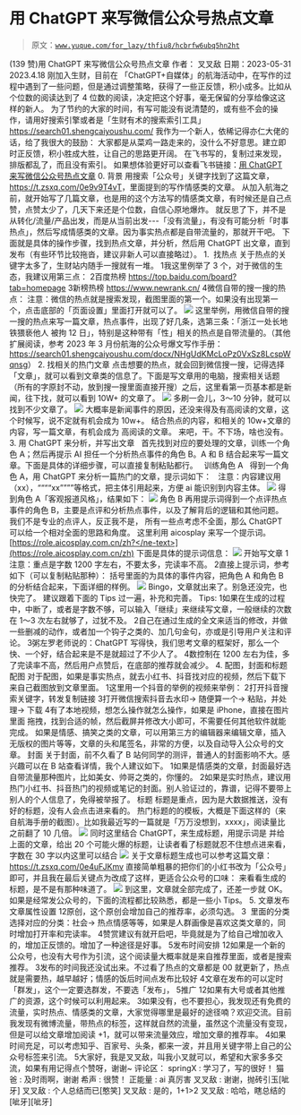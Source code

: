 # 用 ChatGPT 来写微信公众号热点文章

> 原文：[`www.yuque.com/for_lazy/thfiu8/hcbrfw6ubq5hn2ht`](https://www.yuque.com/for_lazy/thfiu8/hcbrfw6ubq5hn2ht)

<ne-h2 id="8b79913f" data-lake-id="8b79913f"><ne-heading-ext><ne-heading-anchor></ne-heading-anchor><ne-heading-fold></ne-heading-fold></ne-heading-ext><ne-heading-content><ne-text id="ufa09b24e">(139 赞)用 ChatGPT 来写微信公众号热点文章</ne-text></ne-heading-content></ne-h2> <ne-p id="uc5d863fc" data-lake-id="uc5d863fc"><ne-text id="uc2195ecf">作者： 叉叉敌</ne-text></ne-p> <ne-p id="u2624abb5" data-lake-id="u2624abb5"><ne-text id="ucf0865da">日期：2023-05-31</ne-text></ne-p> <ne-p id="udcfb898a" data-lake-id="udcfb898a"><ne-text id="ue4698bad">2023.4.18 刚加入生财，目前在 「ChatGPT+自媒体」的航海活动中，在写作的过程中遇到了一些问题，但是通过调整策略，</ne-text><ne-text id="u4abef732" ne-bold="true">获得了一些正反馈，积小成多</ne-text><ne-text id="ucb0bcbae">。比如从个位数的阅读达到了 4 位数的阅读，决定把这个好事，毫无保留的分享给像这这样的新人。</ne-text></ne-p> <ne-p id="uec2c86d7" data-lake-id="uec2c86d7"><ne-text id="u7cc1a0b6">为了节约的大家的时间，有写可能没有说清楚的，或有些不会的操作，请用好搜索引擎或者是「生财有术的搜索索引工具」</ne-text>[<ne-text id="u720178f2">https://search01.shengcaiyoushu.com/</ne-text>](https://search01.shengcaiyoushu.com)</ne-p> <ne-quote id="uab6e9bda" data-lake-id="uab6e9bda"><ne-p id="u21a071a9" data-lake-id="u21a071a9"><ne-text id="ue621ca1d">我作为一个新人，依稀记得亦仁大佬的话，给了我很大的鼓励：</ne-text></ne-p> <ne-p id="ue3eb51d1" data-lake-id="ue3eb51d1"><ne-text id="u4c7f443e" ne-bold="true">大家都是从菜鸡一路走来的，没什么不好意思。建立即时正反馈，积小胜成大胜，让自己的思路更开阔</ne-text><ne-text id="ub5757419">。</ne-text></ne-p> <ne-p id="ub3fd1ca5" data-lake-id="ub3fd1ca5"><ne-text id="uc5c2d147" ne-italic="true">在飞书写的，复制过来发现，排版都乱了，而且没有索引。</ne-text></ne-p> <ne-p id="u85998b17" data-lake-id="u85998b17"><ne-text id="ufa5f461a" ne-italic="true">如果想体验更好可以查看飞书链接：</ne-text>[<ne-text id="ufd2eddcf" ne-italic="true">用 ChatGPT 来写微信公众号热点文章</ne-text>](https://y3my0b87ql.feishu.cn/docx/LjGDdEdDhoyXjUxEiRYcKIdPnMg)</ne-p> <ne-h1 id="4c7f7eb4" data-lake-id="4c7f7eb4"><ne-heading-ext><ne-heading-anchor></ne-heading-anchor><ne-heading-fold></ne-heading-fold></ne-heading-ext><ne-heading-content><ne-text id="ub690712f">0\. 背景</ne-text></ne-heading-content></ne-h1> <ne-p id="ue889c594" data-lake-id="ue889c594"><ne-text id="ua17abe1b">用搜索「公众号」关键字找到了这篇文章，</ne-text>[<ne-text id="u68449679">https://t.zsxq.com/0e9v9T4vT</ne-text>](https://t.zsxq.com/0e9v9T4vT)<ne-text id="u634b2b3a">，里面提到的写作情感类的文章。</ne-text></ne-p> <ne-p id="ua72beff7" data-lake-id="ua72beff7"><ne-text id="ub7740d59">从加入航海之前，就开始写了几篇文章，也是用的这个方法写的情感类文章，有时候还是自己点赞，点赞太少了，几天下来还是个位数，自信心原地爆炸。</ne-text></ne-p> <ne-p id="ubc81ac41" data-lake-id="ubc81ac41"><ne-text id="u368ec0a4">就反思了下，并不是从转化/流量/产品出发，而是从当前出发---「没有流量」，有没有可能分析「时事热点」，然后写成情感类的文章。因为事实热点都是自带流量的，那就开干吧。</ne-text></ne-p> <ne-p id="u71e90cb6" data-lake-id="u71e90cb6"><ne-text id="u2a6e7d66">下面就是具体的操作步骤，找到热点文章，并分析，然后用 ChatGPT 出文章，直到发布（有些环节比较拖沓，建议非新人可以直接略过）。</ne-text></ne-p> <ne-h1 id="ae5af8b5" data-lake-id="ae5af8b5"><ne-heading-ext><ne-heading-anchor></ne-heading-anchor><ne-heading-fold></ne-heading-fold></ne-heading-ext><ne-heading-content><ne-text id="u35875a29">1\.  找热点</ne-text></ne-heading-content></ne-h1> <ne-p id="u18b2bf52" data-lake-id="u18b2bf52"><ne-text id="ude8cbe9b">关于热点的关键字太多了，生财站内随手一搜就有一堆。</ne-text></ne-p> <ne-oli index-type="0"><ne-oli-i>1</ne-oli-i><ne-oli-c class="ne-oli-content" id="u6e670dcf" data-lake-id="u6e670dcf"><ne-text id="uacdc952c">我这里例举了 3 个，对于微信的生态，我建议用第三点：</ne-text></ne-oli-c></ne-oli> <ne-oli index-type="0"><ne-oli-i>2</ne-oli-i><ne-oli-c class="ne-oli-content" id="u0cef932c" data-lake-id="u0cef932c"><ne-text id="u3c4e5a21">百度热榜</ne-text> [<ne-text id="u85f6843b">https://top.baidu.com/board?tab=homepage</ne-text>](https://top.baidu.com/board?tab=homepage)</ne-oli-c></ne-oli> <ne-oli index-type="0"><ne-oli-i>3</ne-oli-i><ne-oli-c class="ne-oli-content" id="u4d720f95" data-lake-id="u4d720f95"><ne-text id="ub141b4d0">新榜热榜</ne-text> [<ne-text id="u0760f822">https://www.newrank.cn/</ne-text>](https://www.newrank.cn)</ne-oli-c></ne-oli> <ne-oli index-type="0"><ne-oli-i>4</ne-oli-i><ne-oli-c class="ne-oli-content" id="u2ccb1a4f" data-lake-id="u2ccb1a4f"><ne-text id="u2e37c80a">微信自带的搜一搜的热点：</ne-text></ne-oli-c></ne-oli> <ne-p id="u456729ef" data-lake-id="u456729ef"><ne-text id="ue6bcad12">注意：微信的热点就是搜索发现，截图里面的第一个。如果没有出现第一个，点击底部的「页面设置」里面打开就可以了。</ne-text></ne-p> <ne-p id="u52a1f4f9" data-lake-id="u52a1f4f9"><ne-card data-card-name="image" data-card-type="inline" id="Z0Haa" data-event-boundary="card">![](img/c653ec7a52c26c684c4254963f79e443.png)</ne-card></ne-p> <ne-p id="u143a0a00" data-lake-id="u143a0a00"><ne-text id="u4f9b3d82">这里举例，用微信自带的搜一搜的热点来写一篇文章，热点事件，出现了好几条，选第三条：「浙江一处长地铁猥亵他人 被拘 12 日」，特别是这种带有「性」相关的热点是自带流量的。（其他扩展阅读，参考 2023 年 3 月份航海的公众号爆文写作手册：</ne-text>[<ne-text id="u763fd11a">https://search01.shengcaiyoushu.com/docx/NHgUdKMcLoPz0VxSz8LcspWqnsg</ne-text>](https://search01.shengcaiyoushu.com/docx/NHgUdKMcLoPz0VxSz8LcspWqnsg)<ne-text id="u6d0be132">）</ne-text></ne-p> <ne-h1 id="533ad0d7" data-lake-id="533ad0d7"><ne-heading-ext><ne-heading-anchor></ne-heading-anchor><ne-heading-fold></ne-heading-fold></ne-heading-ext><ne-heading-content><ne-text id="u04b04ff4">2\. 找相关的热门文章</ne-text></ne-heading-content></ne-h1> <ne-p id="u0431d802" data-lake-id="u0431d802"><ne-text id="u57cc10f2">点击想要的热点，就会回到微信搜一搜，记得选择「文章」，就可以看到文章类的信息了。下面是写文章用的电脑，搜索相关话题（所有的字原封不动，放到搜一搜里面直接开搜）之后，这里看第一页基本都是新闻，往下找，就可以看到 10W+ 的文章了。</ne-text></ne-p> <ne-p id="u05976a2f" data-lake-id="u05976a2f"><ne-card data-card-name="image" data-card-type="inline" id="Vccae" data-event-boundary="card">![](img/91b16ea0b6bfe7604906634e72abb879.png)</ne-card></ne-p> <ne-p id="ub6dbfe1f" data-lake-id="ub6dbfe1f"><ne-text id="u22ad337f">多刷一会儿，3～10 分钟，就可以找到不少文章了。</ne-text></ne-p> <ne-p id="u10aa5fd8" data-lake-id="u10aa5fd8"><ne-card data-card-name="image" data-card-type="inline" id="zsdvg" data-event-boundary="card">![](img/7bdd7e41b1a068b5d2ae8b0348292ab9.png)</ne-card></ne-p> <ne-p id="u69210246" data-lake-id="u69210246"><ne-text id="u0e67c99b">大概率是新闻事件的原因，还没来得及有高阅读的文章，这个时候写，说不定就有机会成为 10w+。</ne-text></ne-p> <ne-p id="u9300dbaa" data-lake-id="u9300dbaa"><ne-text id="u233b59ce">结合热点的内容，和相关的 10w+文章的内容，写一篇文章，有机会成为 高阅读的文章。</ne-text></ne-p> <ne-p id="uc0e09512" data-lake-id="uc0e09512"><ne-text id="ua28c1f19">来吧，干。不下场，啥也没有。</ne-text></ne-p> <ne-h1 id="3f7ca2c9" data-lake-id="3f7ca2c9"><ne-heading-ext><ne-heading-anchor></ne-heading-anchor><ne-heading-fold></ne-heading-fold></ne-heading-ext><ne-heading-content><ne-text id="u0bc3556f">3\. 用 ChatGPT 来分析，并写出文章</ne-text></ne-heading-content></ne-h1> <ne-p id="uba56a5d3" data-lake-id="uba56a5d3"><ne-text id="uf8999663">  首先</ne-text><ne-text id="u9fa3b7c3" ne-bold="true">找到对应的要处理的文章，训练一个角色 A；然后再提示 AI 担任一个分析热点事件的角色 B。</ne-text><ne-text id="u23197783">A 和 B 结合起来写一篇文章。下面是具体的详细步骤，可以直接复制粘贴都行。</ne-text></ne-p> <ne-h3 id="945e3546" data-lake-id="945e3546"><ne-heading-ext><ne-heading-anchor></ne-heading-anchor><ne-heading-fold></ne-heading-fold></ne-heading-ext><ne-heading-content><ne-text id="uad96e6e7">  训练角色 A</ne-text></ne-heading-content></ne-h3> <ne-p id="ub2231c19" data-lake-id="ub2231c19"><ne-text id="u33c66a52">  得到一个角色 A，用 ChatGPT 来分析一篇热门的文章，提示词如下：</ne-text></ne-p> <ne-quote id="uaf2f0089" data-lake-id="uaf2f0089"><ne-p id="uf5162c1e" data-lake-id="uf5162c1e"><ne-text id="uf3f210be">  注意：内容建议用（xx），““““xx””””等格式，把主体引用起来，方便 ai 能识别到内容主体。</ne-text></ne-p> <ne-p id="u280c55b5" data-lake-id="u280c55b5"><ne-card data-card-name="image" data-card-type="inline" id="nKtEf" data-event-boundary="card">![](img/f595447dda162704ec7e5e9c72fecbfc.png)</ne-card></ne-p> <ne-p id="u23b84ce1" data-lake-id="u23b84ce1"><ne-text id="u63ed1979">得到角色 A「客观报道风格」，结果如下：</ne-text></ne-p> <ne-p id="ua52f2813" data-lake-id="ua52f2813"><ne-card data-card-name="image" data-card-type="inline" id="FzTaw" data-event-boundary="card">![](img/01ff44774a4721d2a189a0e3963d704e.png)</ne-card></ne-p> <ne-h3 id="11cc9200" data-lake-id="11cc9200"><ne-heading-ext><ne-heading-anchor></ne-heading-anchor><ne-heading-fold></ne-heading-fold></ne-heading-ext><ne-heading-content><ne-text id="u95eed151">角色 B</ne-text></ne-heading-content></ne-h3> <ne-p id="ud5c9136b" data-lake-id="ud5c9136b"><ne-text id="ud9b0a988">再用提示词得到一个点评热点事件的角色 B，主要是点评和分析热点事件，以及了解背后的逻辑和其他问题。</ne-text></ne-p> <ne-p id="u0d857762" data-lake-id="u0d857762"><ne-text id="uf062372a">我们不是专业的点评人，反正我不是， 所有一些点考虑不全面，那么 ChatGPT 可以给一个相对全面的思路和角度。</ne-text></ne-p> <ne-p id="ua8daadb0" data-lake-id="ua8daadb0"><ne-text id="ubd79c643">这里利用 aicosplay 来写一个提示词。</ne-text>[<ne-text id="ue345a55f">https://role.aicosplay.com.cn/zh?</ne-text>](https://role.aicosplay.com.cn/zh)</ne-p> <ne-quote id="u330ea69a" data-lake-id="u330ea69a"><ne-p id="u1ba2ced9" data-lake-id="u1ba2ced9"><ne-text id="ud9f71f59">下面是具体的提示词信息：</ne-text></ne-p> <ne-quote id="u76664d5e" data-lake-id="u76664d5e"><ne-p id="u25839fca" data-lake-id="u25839fca"><ne-card data-card-name="image" data-card-type="inline" id="duPgc" data-event-boundary="card">![](img/588469507275e2e1b96d52b3b41f0ccd.png)</ne-card></ne-p> <ne-h3 id="78174570" data-lake-id="78174570"><ne-heading-ext><ne-heading-anchor></ne-heading-anchor><ne-heading-fold></ne-heading-fold></ne-heading-ext><ne-heading-content><ne-text id="uad38234f">开始写文章</ne-text></ne-heading-content></ne-h3> <ne-oli index-type="0"><ne-oli-i>1</ne-oli-i><ne-oli-c class="ne-oli-content" id="u70f5afce" data-lake-id="u70f5afce"><ne-text id="u7c2a7d92">注意：重点是字数 1200 字左右，不要太多，完读率不高。</ne-text></ne-oli-c></ne-oli> <ne-oli index-type="0"><ne-oli-i>2</ne-oli-i><ne-oli-c class="ne-oli-content" id="u3b84dd7c" data-lake-id="u3b84dd7c"><ne-text id="u97a110b3">直接上提示词，参考如下（可以复制粘贴那种）：</ne-text></ne-oli-c></ne-oli> <ne-quote id="u2be186d5" data-lake-id="u2be186d5"><ne-p id="ud49880f5" data-lake-id="ud49880f5"><ne-text id="udb756cfa">括号里面的为具体的事件内容，把角色 A 和角色 B 的分析结合起来，下面详细的样例。</ne-text></ne-p> <ne-quote id="ucf049085" data-lake-id="ucf049085"><ne-p id="uaa3bfbc5" data-lake-id="uaa3bfbc5"><ne-card data-card-name="image" data-card-type="inline" id="BTae4" data-event-boundary="card">![](img/a03db4849aa07032a1c2e618e84974be.png)</ne-card></ne-p> <ne-p id="u9c3a1ba7" data-lake-id="u9c3a1ba7"><ne-text id="u533f9f29">Bingo，文章就出来了。别急还没完，也快完了。</ne-text></ne-p> <ne-p id="u5eb16cd0" data-lake-id="u5eb16cd0"><ne-text id="uf29a68b8">建议跟着下面的 Tips 过一遍，补充和完善。</ne-text></ne-p> <ne-h3 id="f67dcbe1" data-lake-id="f67dcbe1"><ne-heading-ext><ne-heading-anchor></ne-heading-anchor><ne-heading-fold></ne-heading-fold></ne-heading-ext><ne-heading-content><ne-text id="ub4d6a8ee">Tips:</ne-text></ne-heading-content></ne-h3> <ne-oli index-type="0"><ne-oli-i>1</ne-oli-i><ne-oli-c class="ne-oli-content" id="ua7786563" data-lake-id="ua7786563"><ne-text id="ud98e3bfe">如果在生成的过程中，中断了，或者是字数不够，可以输入</ne-text><ne-text id="uc04bb253" ne-bold="true">「继续」</ne-text><ne-text id="u534b19fd">来继续写文章，一般继续的次数在 1～3 次左右就够了，过犹不及。</ne-text></ne-oli-c></ne-oli> <ne-oli index-type="0"><ne-oli-i>2</ne-oli-i><ne-oli-c class="ne-oli-content" id="ufa1d6132" data-lake-id="ufa1d6132"><ne-text id="u326911e0">自己在通过生成的全文来适当的修改，并做一些删减的动作，或者</ne-text><ne-text id="uf8ee5b83" ne-bold="true">加一个钩子之类</ne-text><ne-text id="u169fbf93">的、</ne-text><ne-text id="u050989eb" ne-bold="true">加几句金句</ne-text><ne-text id="ube7bd008">，亦或是引导用户关注和评论。</ne-text></ne-oli-c></ne-oli> <ne-oli index-type="0"><ne-oli-i>3</ne-oli-i><ne-oli-c class="ne-oli-content" id="u4d605e08" data-lake-id="u4d605e08"><ne-text id="uc265a5cf">粥左罗老师说的：ChatGPT 写得快，我们思考文章的框架好，那么一</ne-text><ne-text id="u3975aa85" ne-bold="true">个快、一个好</ne-text><ne-text id="u9f9fb6e1">，结合起来是不是就超过了不少人了。</ne-text></ne-oli-c></ne-oli> <ne-oli index-type="0"><ne-oli-i>4</ne-oli-i><ne-oli-c class="ne-oli-content" id="u2c572766" data-lake-id="u2c572766"><ne-text id="u546355c2">数控制在</ne-text> <ne-text id="ufb565bad" ne-bold="true">1200 左右为佳</ne-text><ne-text id="u751bd3b0">，多了完读率不高，然后用户点赞后，在底部的推荐就会减少。</ne-text></ne-oli-c></ne-oli> <ne-h1 id="26e996cf" data-lake-id="26e996cf"><ne-heading-ext><ne-heading-anchor></ne-heading-anchor><ne-heading-fold></ne-heading-fold></ne-heading-ext><ne-heading-content><ne-text id="ucbf647a4">4\. 配图，封面和标题</ne-text></ne-heading-content></ne-h1> <ne-h3 id="2064dd55" data-lake-id="2064dd55"><ne-heading-ext><ne-heading-anchor></ne-heading-anchor><ne-heading-fold></ne-heading-fold></ne-heading-ext><ne-heading-content><ne-text id="u02269ebe">配图</ne-text></ne-heading-content></ne-h3> <ne-p id="u39507f94" data-lake-id="u39507f94"><ne-text id="u9ccd2f1a">对于配图，如果是</ne-text><ne-text id="uf857a5e9" ne-bold="true">事实热点</ne-text><ne-text id="u5a48bfc9">，就去小红书、抖音找对应的视频，然后下载下来自己截图放到文章里面。</ne-text></ne-p> <ne-oli index-type="0"><ne-oli-i>1</ne-oli-i><ne-oli-c class="ne-oli-content" id="ue03865a3" data-lake-id="ue03865a3"><ne-text id="uf494b454">这里用一个抖音的举例的视频来举例：</ne-text></ne-oli-c></ne-oli> <ne-oli index-type="0"><ne-oli-i>2</ne-oli-i><ne-oli-c class="ne-oli-content" id="u29e25137" data-lake-id="u29e25137"><ne-text id="u70bef9df">打开抖音搜索关键字，转发复制链接</ne-text></ne-oli-c></ne-oli> <ne-oli index-type="0"><ne-oli-i>3</ne-oli-i><ne-oli-c class="ne-oli-content" id="ucd52826d" data-lake-id="ucd52826d"><ne-text id="u1451753c">打开微信搜索抖音去水印-> 随便算一个-> 粘贴，并处理-> 下载</ne-text></ne-oli-c></ne-oli> <ne-oli index-type="0"><ne-oli-i>4</ne-oli-i><ne-oli-c class="ne-oli-content" id="u554fe100" data-lake-id="u554fe100"><ne-text id="u4d005141">有了本地视频，想怎么操作就怎么操作，如果是 iPhone，直接在图片里面 拖拽，找到合适的帧，然后截屏并修改大小即可，不需要任何其他软件就能完成。</ne-text></ne-oli-c></ne-oli> <ne-p id="u85bbcf1d" data-lake-id="u85bbcf1d"><ne-text id="uba00ee74">如果是</ne-text><ne-text id="u3a603cee" ne-bold="true">情感、搞笑之类的文章</ne-text><ne-text id="u209a7ecb">，可以用第三方的编辑器来编辑文章，插入无版权的图片等等，文章的头和尾签名，非常的方便，以及自动导入公众号的文章。</ne-text></ne-p> <ne-h3 id="41231061" data-lake-id="41231061"><ne-heading-ext><ne-heading-anchor></ne-heading-anchor><ne-heading-fold></ne-heading-fold></ne-heading-ext><ne-heading-content><ne-text id="u23762b46">封面</ne-text></ne-heading-content></ne-h3> <ne-p id="uc89d7c17" data-lake-id="uc89d7c17"><ne-text id="ude449a66">关于封面，前不久看了 B 站何同学的测评，普通人的封面影响不大。感兴趣可以在 B 站查看详情，我个人建议如下。</ne-text></ne-p> <ne-oli index-type="0"><ne-oli-i>1</ne-oli-i><ne-oli-c class="ne-oli-content" id="u8f9cb723" data-lake-id="u8f9cb723"><ne-text id="u82689470">如果是情感类的文章，封面最好选</ne-text><ne-text id="ud8d1c6bd" ne-bold="true">自带流量那种图片</ne-text><ne-text id="u88f38ecb">，比如美女、帅哥之类的，你懂的。</ne-text></ne-oli-c></ne-oli> <ne-oli index-type="0"><ne-oli-i>2</ne-oli-i><ne-oli-c class="ne-oli-content" id="ufeabff42" data-lake-id="ufeabff42"><ne-text id="ud789c9a1">如果是实时热点，建议用热门小红书、抖音热门的</ne-text><ne-text id="udc7363c2" ne-bold="true">视频或笔记的封面</ne-text><ne-text id="ufffbc0cb">。别人验证过的，靠谱，记得不要带上别人的个人信息了，免得被举报了。</ne-text></ne-oli-c></ne-oli> <ne-h3 id="32c65d8d" data-lake-id="32c65d8d"><ne-heading-ext><ne-heading-anchor></ne-heading-anchor><ne-heading-fold></ne-heading-fold></ne-heading-ext><ne-heading-content><ne-text id="u116558b0">标题</ne-text></ne-heading-content></ne-h3> <ne-p id="ue74a026e" data-lake-id="ue74a026e"><ne-text id="ud1152653">标题是重点，因为是大数据推送，没有好的标题，没有人会点击进来看的。</ne-text></ne-p> <ne-p id="u7fee8ee6" data-lake-id="u7fee8ee6"><ne-text id="u79981ebe">热门标题的的模板，大概是下面这样的（来自航海手册的截图）。比如我最近写的一篇就是「万万没想到，xxxx」，阅读量比之前翻了 10 几倍。</ne-text></ne-p> <ne-p id="u81f9aacb" data-lake-id="u81f9aacb"><ne-card data-card-name="image" data-card-type="inline" id="AYoRB" data-event-boundary="card">![](img/050e901122b3fd7cba088e620d7bf6d7.png)</ne-card></ne-p> <ne-p id="ua213f659" data-lake-id="ua213f659"><ne-text id="u2f3e7f5d">同时这里结合 ChatGPT，来生成标题，用提示词是</ne-text></ne-p> <ne-p id="u9cdd2520" data-lake-id="u9cdd2520"><ne-text id="u8bd857c6">并给上面的文章，给出 20 个可能火爆的标题，让读者看了标题就忍不住想点进来看，字数在 30 字以内这里可以结合</ne-text></ne-p> <ne-p id="ud087973e" data-lake-id="ud087973e"><ne-card data-card-name="image" data-card-type="inline" id="T2QUc" data-event-boundary="card">![](img/b6ee81b21a5b53c2b36c1366eeeb7340.png)</ne-card></ne-p> <ne-p id="uda237527" data-lake-id="uda237527"><ne-text id="ucc33b20e">关于</ne-text><ne-text id="u3ccfb8b5" ne-bold="true">文章标题生成</ne-text><ne-text id="ue7801e87">也可以参考这篇文章：</ne-text>[<ne-text id="u5b4854a1">https://t.zsxq.com/0e4uFJKmv</ne-text>](https://t.zsxq.com/0e4uFJKmv)</ne-p> <ne-p id="u16de5c61" data-lake-id="u16de5c61"><ne-text id="u94246423">直接简单粗暴的把你们的小红书改为「公众号」即可，并且我在最后关键点为改成了这样，更适合</ne-text><ne-text id="u968b47c5" ne-bold="true">公众号的口味</ne-text><ne-text id="u0362e99f">：</ne-text></ne-p> <ne-p id="ua75e8349" data-lake-id="ua75e8349"><ne-text id="ub7ec16ba">来看看生成的标题，是不是有那种味道了。</ne-text></ne-p> <ne-p id="uc33cf66d" data-lake-id="uc33cf66d"><ne-card data-card-name="image" data-card-type="inline" id="p5oF8" data-event-boundary="card">![](img/ee803db8c5c0335d053c533222d6067d.png)</ne-card></ne-p> <ne-p id="u95fde7aa" data-lake-id="u95fde7aa"><ne-text id="udc40e6cc">到这里，文章就全部完成了，还差一步就 OK。如果是经常发公众号的，下面的流程都比较熟悉，都是一些小 Tips。</ne-text></ne-p> <ne-h1 id="6437506f" data-lake-id="6437506f"><ne-heading-ext><ne-heading-anchor></ne-heading-anchor><ne-heading-fold></ne-heading-fold></ne-heading-ext><ne-heading-content><ne-text id="ufbfc3c4f">5\. 文章发布</ne-text></ne-heading-content></ne-h1> <ne-h3 id="ac7e159a" data-lake-id="ac7e159a"><ne-heading-ext><ne-heading-anchor></ne-heading-anchor><ne-heading-fold></ne-heading-fold></ne-heading-ext><ne-heading-content><ne-text id="ubdc5de1f">文章属性设置</ne-text></ne-heading-content></ne-h3> <ne-oli index-type="0"><ne-oli-i>1</ne-oli-i></ne-oli><ne-oli index-type="0"><ne-oli-i>2</ne-oli-i><ne-oli-c class="ne-oli-content" id="ue75b4cdb" data-lake-id="ue75b4cdb"><ne-text id="u8af09ddf" ne-bold="true">原创</ne-text><ne-text id="ud96b1cda">，这个原创会增加自己的推荐率，必须勾选。</ne-text></ne-oli-c></ne-oli> <ne-oli index-type="0"><ne-oli-i>3</ne-oli-i><ne-oli-c class="ne-oli-content" id="u09b3b362" data-lake-id="u09b3b362"><ne-text id="u9469be60">  里面的分类选择对应的</ne-text><ne-text id="udd667599" ne-bold="true">分类</ne-text><ne-text id="uf35aedb1">：社会-> 热点情感等等，如果是人群画像是喜欢这类文章的，同时增加打开率和完读率。</ne-text></ne-oli-c></ne-oli> <ne-oli index-type="0"><ne-oli-i>4</ne-oli-i><ne-oli-c class="ne-oli-content" id="udf26c4a4" data-lake-id="udf26c4a4"><ne-text id="uc8572a57" ne-bold="true">赞赏</ne-text><ne-text id="uecf4759b">建议有就开启吧，毕竟就是为了给自己增加收入的，增加正反馈的。增加了一种途径是好事。</ne-text></ne-oli-c></ne-oli> <ne-oli index-type="0"><ne-oli-i>5</ne-oli-i></ne-oli><ne-h3 id="56868e6a" data-lake-id="56868e6a"><ne-heading-ext><ne-heading-anchor></ne-heading-anchor><ne-heading-fold></ne-heading-fold></ne-heading-ext><ne-heading-content><ne-text id="uaa076767">发布时间安排</ne-text></ne-heading-content></ne-h3> <ne-oli index-type="0"><ne-oli-i>1</ne-oli-i></ne-oli><ne-oli index-type="0"><ne-oli-i>2</ne-oli-i><ne-oli-c class="ne-oli-content" id="u7883190b" data-lake-id="u7883190b"><ne-text id="ue220c09a">如果是一个新的公众号，也没有大号作为引流，这个阅读量大概率就是来自推荐里面，或者是搜索推荐。</ne-text></ne-oli-c></ne-oli> <ne-oli index-type="0"><ne-oli-i>3</ne-oli-i><ne-oli-c class="ne-oli-content" id="u5c272c2a" data-lake-id="u5c272c2a"><ne-text id="u6cf707a1">发布的时间我还没试出来。不过看了热点的文章都</ne-text><ne-text id="u298e06b7" ne-bold="true">是 00 就更新了，热点就是需要热</ne-text><ne-text id="u303f4e75">，越早越好；情感的</ne-text><ne-text id="ud3117a71" ne-bold="true">饭后时间点</ne-text><ne-text id="u3353257e">发布比较好</ne-text></ne-oli-c></ne-oli> <ne-oli index-type="0"><ne-oli-i>4</ne-oli-i><ne-oli-c class="ne-oli-content" id="u76acc8e1" data-lake-id="u76acc8e1"><ne-text id="u03d2a945">文章在发布的可以定时「</ne-text><ne-text id="u6090620c" ne-bold="true">群发</ne-text><ne-text id="ud10b682b">」，这个一定要选群发，不要选「发布」，</ne-text></ne-oli-c></ne-oli> <ne-oli index-type="0"><ne-oli-i>5</ne-oli-i></ne-oli><ne-h3 id="9a8e917d" data-lake-id="9a8e917d"><ne-heading-ext><ne-heading-anchor></ne-heading-anchor><ne-heading-fold></ne-heading-fold></ne-heading-ext><ne-heading-content><ne-text id="uf1eed9cb">推广</ne-text></ne-heading-content></ne-h3> <ne-oli index-type="0"><ne-oli-i>1</ne-oli-i></ne-oli><ne-oli index-type="0"><ne-oli-i>2</ne-oli-i><ne-oli-c class="ne-oli-content" id="uc3b5b335" data-lake-id="uc3b5b335"><ne-text id="u782bc133">如果有大号或者其他推广的资源，这个时候可以利用起来。</ne-text></ne-oli-c></ne-oli> <ne-oli index-type="0"><ne-oli-i>3</ne-oli-i><ne-oli-c class="ne-oli-content" id="uc47102f4" data-lake-id="uc47102f4"><ne-text id="ubd91de7d">如果没有，也不要担心，我发现还有</ne-text><ne-text id="u726628cc" ne-bold="true">免费的流量</ne-text><ne-text id="uab6914be">，实时热点、情感类的文章，大家觉得哪里是最好的途径喃？欢迎交流。目前我发现有</ne-text><ne-text id="ufd1628c5" ne-bold="true">微博流量，带热点的标签，这样就自然的流量</ne-text><ne-text id="udfc24e3f">，虽然这个流量没有变现，但是可以给文章增加阅读 +1，就可以带来流量效应，增加文章的推荐率。</ne-text></ne-oli-c></ne-oli> <ne-oli index-type="0"><ne-oli-i>4</ne-oli-i><ne-oli-c class="ne-oli-content" id="u9365735a" data-lake-id="u9365735a"><ne-text id="u39ccac75">如果时间充足，可以考虑知乎、百家号、头条，都来一波，并且用关键字带上自己的</ne-text><ne-text id="ub7366527" ne-bold="true">公众号标签</ne-text><ne-text id="u3b1373a2">来引流。</ne-text></ne-oli-c></ne-oli> <ne-oli index-type="0"><ne-oli-i>5</ne-oli-i></ne-oli><ne-hole id="ucde2c489" data-lake-id="ucde2c489"><ne-card data-card-name="hr" data-card-type="block" id="dYqyz" data-event-boundary="card"><ne-p id="ucba46af4" data-lake-id="ucba46af4"><ne-text id="u4a84846d">大家好，我是叉叉敌，叫我小叉就可以，希望和大家多多交流，如果有用记得点个赞呀，谢谢~</ne-text></ne-p> <ne-hole id="ued88bae6" data-lake-id="ued88bae6"><ne-card data-card-name="hr" data-card-type="block" id="vDtcZ" data-event-boundary="card"><ne-p id="udc0654d5" data-lake-id="udc0654d5"><ne-text id="ub6005288">评论区：</ne-text></ne-p> <ne-p id="u4ff56086" data-lake-id="u4ff56086"><ne-text id="ubb4a11f1">springX : 学习了，写的很好！</ne-text> <ne-text id="ua82b4c4d">猫爸 : 及时雨啊，谢谢</ne-text> <ne-text id="u5b4bc0cf">希声 : 很赞！</ne-text> <ne-text id="u0f3eeacc">正能量 : ai 真厉害</ne-text> <ne-text id="ubc8110cc">叉叉敌 : 谢谢，抛砖引玉[呲牙]</ne-text> <ne-text id="ub824ade4">叉叉敌 : 个人总结而已[憨笑]</ne-text> <ne-text id="u177e1b7f">叉叉敌 : 是的，1+1>2</ne-text> <ne-text id="uaabef77d">叉叉敌 : 哈哈，瞎总结的[呲牙][呲牙]</ne-text></ne-p></ne-card></ne-hole></ne-card></ne-hole></ne-quote></ne-quote></ne-quote></ne-quote></ne-quote></ne-quote>